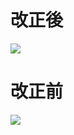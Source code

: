 # 改正後

![](https://www.nta.go.jp/tmp/2bfcfbc9-9da4-42f9-9c09-bc4ce3535c0b/images/71b26710b1ebae528a2e34cb6933495d6e2161b0011a53eb296879c60f98de7d.jpg)

# 改正前

![](https://www.nta.go.jp/tmp/2bfcfbc9-9da4-42f9-9c09-bc4ce3535c0b/images/9eb18525d9b4c07a8e67a47706e65a14b2f06b1f32b5792278e66e8762922706.jpg)